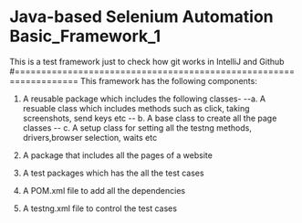 # Java-based Selenium Automation Basic_Framework_1
This is a test framework just to check how git works in IntelliJ and Github
#==================================================================
This framework has the following components: 
1. A reusable package which includes the following classes- 
  --a. A resuable class which includes methods such as click, taking screenshots, send keys etc
 -- b. A base class to create all the page classes
 -- c. A setup class for setting all the testng methods, drivers,browser selection, waits etc
 
2. A package that includes all the pages of a website
3. A test packages which has the all the test cases
4. A POM.xml file to add all the dependencies
5. A testng.xml file to control the test cases 


